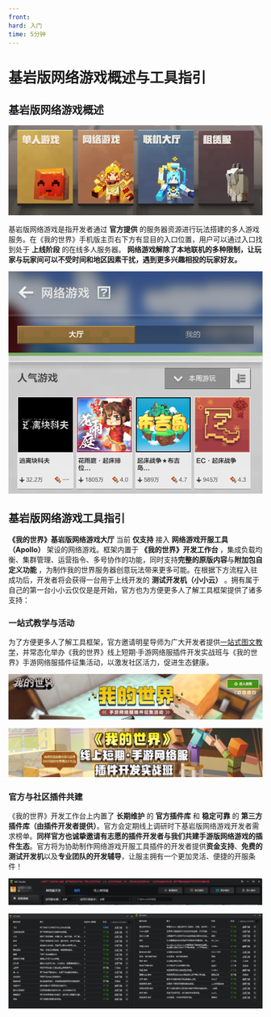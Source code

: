 ```yaml
---
front: 
hard: 入门
time: 5分钟
---
```


# 基岩版网络游戏概述与工具指引

## 基岩版网络游戏概述

<img src="./images/0_0.png" alt="图层 2" style="zoom:155%;" />

基岩版网络游戏是指开发者通过 **官方提供** 的服务器资源进行玩法搭建的多人游戏服务。在《我的世界》手机版主页右下方有显目的入口位置，用户可以通过入口找到处于 **上线阶段** 的在线多人服务器。 **网络游戏解除了本地联机的多种限制，让玩家与玩家间可以不受时间和地区因素干扰，遇到更多兴趣相投的玩家好友。** 

<img src="./images/0_1.png" alt="微信图片_20220425162806" style="zoom:155%;" />



## 基岩版网络游戏工具指引

**《我的世界》基岩版网络游戏大厅** 当前 **仅支持** 接入 **网络游戏开服工具（Apollo）** 架设的网络游戏。框架内置于 **《我的世界》开发工作台** ，集成负载均衡、集群管理、运营指令、多号协作的功能，同时支持**完整的原版内容**与**附加包自定义功能** ，为制作我的世界服务器创意玩法带来更多可能。在根据下方流程入驻成功后，开发者将会获得一台用于上线开发的 **测试开发机（小小云）** 。拥有属于自己的第一台小小云仅仅是是开始，官方也为方便更多人了解工具框架提供了诸多支持：



### 一站式教学与活动

为了方便更多人了解工具框架，官方邀请明星导师为广大开发者提供[一站式图文教学](../课程1：成为Apollo服主及相关准备/第1节：Apollo介绍.html)，并常态化举办《我的世界》线上短期·手游网络服插件开发实战班与《我的世界》手游网络服插件征集活动，以激发社区活力，促进生态健康。

![image-20220425172328286](./images/0_2.png)

![image-20220425172306524](./images/0_3.png)



### 官方与社区插件共建

《我的世界》开发工作台上内置了 **长期维护** 的 **官方插件库** 和 **稳定可靠** 的 **第三方插件库（由插件开发者提供）**。官方会定期线上调研时下基岩版网络游戏开发者需求榜单。**同样官方也诚挚邀请有志愿的插件开发者与我们共建手游版网络游戏的插件生态**。官方将为协助制作网络游戏开服工具插件的开发者提供**资金支持**、**免费的测试开发机**以及**专业团队的开发辅导**，让服主拥有一个更加灵活、便捷的开服条件！

![image-20220425173924181](./images/0_4.png)

![POPO-screenshot-20220425-174004](./images/0_5.png)